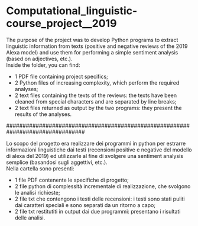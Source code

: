 # Computational_linguistic-course_project__2019

The purpose of the project was to develop Python programs to extract linguistic information from texts (positive and negative reviews of the 2019 Alexa model) and use them for performing a simple sentiment analysis (based on adjectives, etc.).  
Inside the folder, you can find:  

- 1 PDF file containing project specifics;
- 2 Python files of increasing complexity, which perform the required analyses;  
- 2 text files containing the texts of the reviews: the texts have been cleaned from special characters and are separated by line breaks;  
- 2 text files returned as output by the two programs: they present the results of the analyses. 

################################################################################

Lo scopo del progetto era realizzare dei programmi in python per estrarre informazioni linguistiche dai testi (recensioni positive e negative del modello di alexa del 2019) ed utilizzarle al fine di svolgere una sentiment analysis semplice (basandosi sugli aggettivi, etc.).  
Nella cartella sono presenti:  

- 1 file PDF contenente le specifiche di progetto;
- 2 file python di complessità incrementale di realizzazione, che svolgono le analisi richieste;  
- 2 file txt che contengono i testi delle recensioni: i testi sono stati puliti dai caratteri speciali e sono separati da un ritorno a capo;  
- 2 file txt restitutiti in output dai due programmi: presentano i risultati delle analisi.

